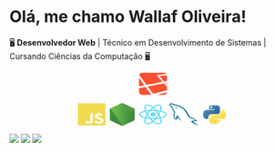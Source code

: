 # Olá, me chamo Wallaf Oliveira!
🖥️ **Desenvolvedor Web** | Técnico em Desenvolvimento de Sistemas | Cursando Ciências da Computação 🖥️

<p align="center">
  <img align="center" height="40" width="50" src="https://raw.githubusercontent.com/devicons/devicon/master/icons/laravel/laravel-plain.svg">
</p>


  <p align="center">
    <img align="center" height="40" width="50" src="https://raw.githubusercontent.com/devicons/devicon/master/icons/javascript/javascript-plain.svg">
    <img align="center" height="40" width="50" src="https://raw.githubusercontent.com/devicons/devicon/master/icons/nodejs/nodejs-original.svg">
    <img align="center" height="40" width="50" src="https://raw.githubusercontent.com/devicons/devicon/master/icons/react/react-original.svg">
    <img align="center" height="40" width="50" src="https://raw.githubusercontent.com/devicons/devicon/master/icons/mysql/mysql-original.svg"> 
    <img align="center" height="40" width="50" src="https://raw.githubusercontent.com/devicons/devicon/master/icons/python/python-original.svg"> 
</p>


<div> 
  <a href="https://www.instagram.com/wallaffelipe/" target="_blank"><img src="https://img.shields.io/badge/-Instagram-%23E4405F?style=for-the-badge&logo=instagram&logoColor=white" target="_blank"></a>
  <a href = "mailto: wallaffelipe863@gmail.com"><img src="https://img.shields.io/badge/-Gmail-%23333?style=for-the-badge&logo=gmail&logoColor=white" target="_blank"></a>
  <a href="https://www.linkedin.com/in/wallaffelipe/" target="_blank"><img src="https://img.shields.io/badge/-LinkedIn-%230077B5?style=for-the-badge&logo=linkedin&logoColor=white" target="_blank"></a> 
</div>
